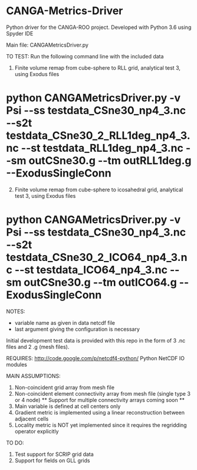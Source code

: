 # CANGA-Metrics-Driver
Python driver for the CANGA-ROO project. Developed with Python 3.6 using Spyder IDE

Main file: CANGAMetricsDriver.py

TO TEST: Run the following command line with the included data

1) Finite volume remap from cube-sphere to RLL grid, analytical test 3, using Exodus files

# python CANGAMetricsDriver.py -v Psi --ss testdata_CSne30_np4_3.nc --s2t testdata_CSne30_2_RLL1deg_np4_3.nc --st testdata_RLL1deg_np4_3.nc --sm outCSne30.g --tm outRLL1deg.g --ExodusSingleConn

2) Finite volume remap from cube-sphere to icosahedral grid, analytical test 3, using Exodus files

# python CANGAMetricsDriver.py -v Psi --ss testdata_CSne30_np4_3.nc --s2t testdata_CSne30_2_ICO64_np4_3.nc --st testdata_ICO64_np4_3.nc --sm outCSne30.g --tm outICO64.g --ExodusSingleConn

NOTES:
- variable name as given in data netcdf file
- last argument giving the configuration is necessary

Initial development test data is provided with this repo in the form of 3 .nc files and 2 .g (mesh files).

REQUIRES: http://code.google.com/p/netcdf4-python/ Python NetCDF IO modules

MAIN ASSUMPTIONS:
1) Non-coincident grid array from mesh file
2) Non-coincident element connectivity array from mesh file (single type 3 or 4 node)
    ** Support for multiple connectivity arrays coming soon **
3) Main variable is defined at cell centers only
4) Gradient metric is implemented using a linear reconstruction between adjacent cells
5) Locality metric is NOT yet implemented since it requires the regridding operator explicitly

TO DO:
1) Test support for SCRIP grid data
2) Support for fields on GLL grids
